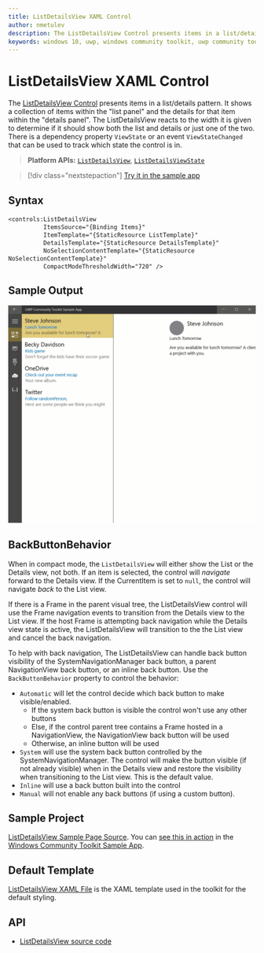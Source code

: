 ```yaml
---
title: ListDetailsView XAML Control
author: nmetulev
description: The ListDetailsView Control presents items in a list/details pattern.
keywords: windows 10, uwp, windows community toolkit, uwp community toolkit, uwp toolkit, ListDetailsView, XAML Control, xaml
---
```


# ListDetailsView XAML Control

The [ListDetailsView Control](/dotnet/api/microsoft.toolkit.uwp.ui.controls.listdetailsview) presents items in a list/details pattern. It shows a collection of items within the "list panel" and the details for that item within the "details panel". The ListDetailsView reacts to the width it is given to determine if it should show both the list and details or just one of the two. There is a dependency property `ViewState` or an event `ViewStateChanged` that can be used to track which state the control is in.

> **Platform APIs:** [`ListDetailsView`](/dotnet/api/microsoft.toolkit.uwp.ui.controls.listdetailsview), [`ListDetailsViewState`](/dotnet/api/microsoft.toolkit.uwp.ui.controls.listdetailsviewstate)

> [!div class="nextstepaction"]
> [Try it in the sample app](uwpct://Controls?sample=ListDetailsView)

## Syntax

```xaml
<controls:ListDetailsView
          ItemsSource="{Binding Items}"
          ItemTemplate="{StaticResource ListTemplate}"
          DetailsTemplate="{StaticResource DetailsTemplate}"
          NoSelectionContentTemplate="{StaticResource NoSelectionContentTemplate}"
          CompactModeThresholdWidth="720" />
```

## Sample Output

![ListDetailsView animation](../resources/images/Controls/ListDetailsView.gif)

## BackButtonBehavior

When in compact mode, the `ListDetailsView` will either show the List or the Details view, not both. If an item is selected, the control will *navigate* forward to the Details view. If the CurrentItem is set to `null`, the control will navigate *back* to the List view.

If there is a Frame in the parent visual tree, the ListDetailsView control will use the Frame navigation events to transition from the Details view to the List view. If the host Frame is attempting back navigation while the Details view state is active, the ListDetailsView will transition to the the List view and cancel the back navigation.

To help with back navigation, The ListDetailsView can handle back button visibility of the SystemNavigationManager back button, a parent NavigationView back button, or an inline back button. Use the `BackButtonBehavior` property to control the behavior:

- `Automatic` will let the control decide which back button to make visible/enabled.
  - If the system back button is visible the control won't use any other buttons
  - Else, if the control parent tree contains a Frame hosted in a NavigationView, the NavigationView back button will be used
  - Otherwise, an inline button will be used
- `System` will use the system back button controlled by the SystemNavigationManager. The control will make the button visible (if not already visible) when in the Details view and restore the visibility when transitioning to the List view. This is the default value.
- `Inline` will use a back button built into the control
- `Manual` will not enable any back buttons (if using a custom button).

## Sample Project

[ListDetailsView Sample Page Source](https://github.com/windows-toolkit/WindowsCommunityToolkit/tree/rel/7.0.0/Microsoft.Toolkit.Uwp.SampleApp/SamplePages/ListDetailsView). You can [see this in action](uwpct://Controls?sample=ListDetailsView) in the [Windows Community Toolkit Sample App](https://aka.ms/windowstoolkitapp).

## Default Template

[ListDetailsView XAML File](https://github.com/windows-toolkit/WindowsCommunityToolkit/blob/rel/7.0.0/Microsoft.Toolkit.Uwp.UI.Controls.Layout/ListDetailsView/ListDetailsView.xaml) is the XAML template used in the toolkit for the default styling.

## API

- [ListDetailsView source code](https://github.com/windows-toolkit/WindowsCommunityToolkit/tree/rel/7.0.0/Microsoft.Toolkit.Uwp.UI.Controls.Layout/ListDetailsView)
